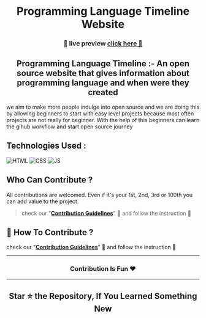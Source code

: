 <h1 align="center"> Programming Language Timeline Website </h1>

<h3 align="center">

__🧿 live preview__ [click here 👀](https://osbc2022.github.io/programming-language-timeline-website/) 

</h3>

<h2 align=center> Programming Language Timeline :- An open source website that gives information about programming language and when were they created</h2>

we aim to make more people indulge into open source and we are doing this by allowing beginners to start with  easy level projects because most often projects are not really for beginner. With the help of this beginners can learn the gihub workflow and start open source journey

## Technologies Used :
![HTML](https://img.shields.io/badge/html5%20-%23E34F26.svg?&style=for-the-badge&logo=html5&logoColor=white)
![CSS](https://img.shields.io/badge/css3%20-%231572B6.svg?&style=for-the-badge&logo=css3&logoColor=white)
![JS](https://img.shields.io/badge/javascript%20-%23323330.svg?&style=for-the-badge&logo=javascript&logoColor=%23F7DF1E)

## Who Can Contribute ?
All contributions are welcomed. Even if it's your 1st, 2nd, 3rd or 100th you can add value to the project.
 > check our "<b>[Contribution Guidelines](./CONTRIBUTING.md)</b>" 👀 and follow the instruction 📜


## 📌 How To Contribute ?
check our "<b>[Contribution Guidelines](./CONTRIBUTING.md)</b>" 👀 and follow the instruction 📜

---

<h3 align=center> Contribution Is Fun ❤️ </h3>

---

<h2 align=center> Star ⭐ the Repository, If You Learned Something New </h2>
